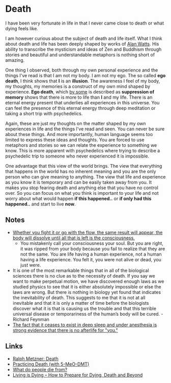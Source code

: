 # Death

I have been very fortunate in life in that I never came close to death or what dying feels like.

I am however curious about the subject of death and life itself. What I think about death and life has been deeply shaped by works of [Alan Watts](../humans/alan-watts.md). His ability to transcribe the mysticism and ideas of Zen and Buddhism through stories and beautiful and understandable metaphors is nothing short of amazing.

One thing I observed, both through my own personal experience and the things I've read is that I am not my body. I am not my ego. The so called **ego death**, I think shows that **I** is an **illusion**. The awareness I feel of my body, my thoughts, my memories is a construct of my own mind shaped by experience. **Ego death**, which [by some](https://psychonautwiki.org/w/index.php?title=Memory_suppression&_=#Ego_death) is described as **suppression of memory** shows that there is more to life than **I** and my life. There is an eternal energy present that underlies all experiences in this universe. You can feel the presence of this eternal energy through deep meditation or taking a short trip with psychedelics.

Again, these are just my thoughts on the matter shaped by my own experiences in life and the things I've read and seen. You can never be sure about these things. And more importantly, human language seems too limited to express these ideas and thoughts. You are forced to use metaphors and stories so we can relate the experience to something we know. This is more apparent with psychedelics where trying to describe a psychedelic trip to someone who never experienced it is impossible.

One advantage that this view of the world brings. The view that everything that happens in the world has no inherent meaning and you are the only person who can give meaning to anything. The view that life and experience as you know it is temporary and can be easily taken away from you. It makes you stop fearing death and anything else that you have no control over. So you can focus on what you think is important to your life and not worry about what would happen **if this happened..** or **if only had this happened..** and start to live **now**.

## Notes

- [Whether you fight it or go with the flow, the same result will appear, the body will dissolve until all that is left is the consciousness.](https://www.reddit.com/r/researchchemicals/comments/7rq9f4/5meodmt_5_mg_trip_report_relax_nothing_is_under/)
  - You mistakenly call your consciousness your soul. But you are right, it was ripped from your body because you fail to realize that they are not the same. You are life having a human experience, not a human having a life experience. You felt it, you were not alive or dead, you just were.
- It is one of the most remarkable things that in all of the biological sciences there is no clue as to the necessity of death. If you say we want to make perpetual motion, we have discovered enough laws as we studied physics to see that it is either absolutely impossible or else the laws are wrong. But there is nothing in biology yet found that indicates the inevitability of death. This suggests to me that it is not at all inevitable and that it is only a matter of time before the biologists discover what it is that is causing us the trouble and that this terrible universal disease or temporariness of the human’s body will be cured. - Richard Feynman
- [The fact that it ceases to exist in deep sleep and under anesthesia is strong evidence that there is no afterlife for "you."](https://www.reddit.com/r/RationalPsychonaut/comments/ghhyd6/why_people_say_they_believe_a_dmt_breakthrough/)

## Links

- [Ralph Metzner: Death](https://www.youtube.com/watch?v=gtNvWJM7nhE)
- [Practicing Death (with 5-MeO-DMT)](https://www.dmt-nexus.me/forum/default.aspx?g=posts&t=75716)
- [What do people die from?](https://ourworldindata.org/what-does-the-world-die-from)
- [Living is Dying – How to Prepare for Dying, Death and Beyond](https://www.siddharthasintent.org/resources/publications/living-is-dying-how-to-prepare-for-dying-death-and-beyond/)
